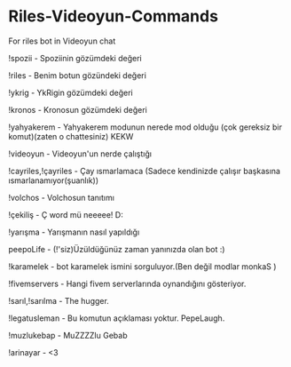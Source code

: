 # Riles-Videoyun-Commands
For riles bot in Videoyun chat


!spozii - Spoziinin gözümdeki değeri

!riles - Benim botun gözündeki değeri

!ykrig - YkRigin gözümdeki değeri

!kronos - Kronosun gözümdeki değeri

!yahyakerem - Yahyakerem modunun nerede mod olduğu (çok gereksiz bir komut)(zaten o chattesiniz) KEKW

!videoyun - Videoyun'un nerde çalıştığı

!cayriles,!çayriles - Çay ısmarlamaca (Sadece kendinizde çalışır başkasına ısmarlanamıyor(şuanlık))

!volchos - Volchosun tanıtımı

!çekiliş - Ç word mü neeeee! D:

!yarışma - Yarışmanın nasıl yapıldığı

peepoLife - (!'siz)Üzüldüğünüz zaman yanınızda olan bot :)

!karamelek - bot karamelek ismini sorguluyor.(Ben değil modlar monkaS )

!fivemservers - Hangi fivem serverlarında oynandığını gösteriyor.

!sarıl,!sarılma - The hugger.

!legatusleman - Bu komutun açıklaması yoktur. PepeLaugh.

!muzlukebap - MuZZZZlu Gebab

!arinayar - <3



